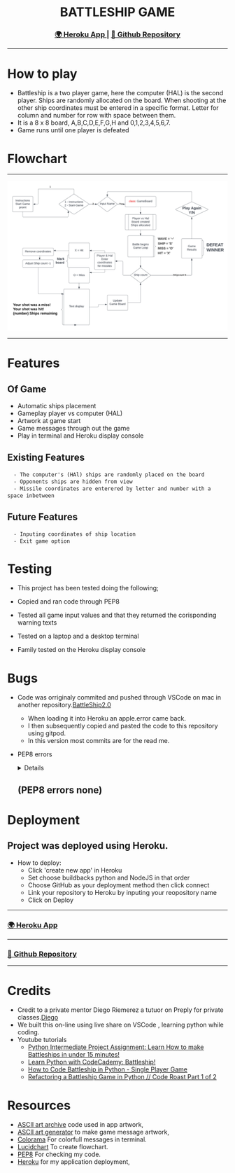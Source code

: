 <h1 align="center">BATTLESHIP GAME</h1>

<div align="center">
  <h3>
    <a href="https://battleshipcip3.herokuapp.com/">
      🌍 Heroku App
    </a>
    <span> | </span>
    <a href="https://github.com/bslevin/BattleShipCIProject3">
      💾 Github Repository
    </a>
  </h3>
</div>
<hr>

# How to play
  - Battleship is a two player game, here the computer (HAL) is the second player. Ships are randomly allocated on the board. When shooting at the other ship coordinates must be entered in a specific format. Letter for column and number for row with space between them. 
  - It is a 8 x 8 board, A,B,C,D,E,F,G,H and 0,1,2,3,4,5,6,7.
  - Game runs until one player is defeated

# Flowchart
<hr>
<img src='assets/readme/flowchart.png'>
<hr>

# Features
  ## Of Game
  - Automatic ships placement
  - Gameplay player vs computer (HAL)
  - Artwork at game start
  - Game messages through out the game
  - Play in terminal and Heroku display console

  ## Existing Features
      - The computer's (HAl) ships are randomly placed on the board
      - Opponents ships are hidden from view
      - Missile coordinates are enterered by letter and number with a space inbetween 

  ## Future Features
      - Inputing coordinates of ship location
      - Exit game option

# Testing
  - This project has been tested doing the following;

  - Copied and ran code through PEP8
  - Tested all game input values and that they returned the corisponding warning texts
  - Tested on a laptop and a desktop terminal
  - Family tested on the Heroku display console


# Bugs
  - Code was orriginaly commited and pushed through VSCode on mac in another repository.[BattleShip2.0](https://github.com/bslevin/BattleShip2.0/commits/main)
      - When loading it into Heroku an apple.error came back. 
      - I then subsequently copied and pasted the code to this repository using gitpod. 
      - In this version most commits are for the read me.

  - PEP8 errors <details><img src='assets/readme/pep8_errors.png'></details>
    
    <h2>(PEP8 errors none)</h2>

# Deployment

  <h2>Project was deployed using Heroku.</h2>
  
  - How to deploy:
    - Click 'create new app' in Heroku
    - Set choose buildbacks python and NodeJS in that order
    - Choose GitHub as your deployment method then click connect
    - Link your repository to Heroku by inputing your reopository name
    - Click on Deploy
  
  <hr>
  <h3>
      <a href="https://battleshipcip3.herokuapp.com/">
        🌍 Heroku App
      </a>
  </h3>
  <hr>
  <h3>
      <a href="https://github.com/bslevin/BattleShipCIProject3">
        💾 Github Repository
      </a>
  </h3>
  <hr>

# Credits

- Credit to a private mentor Diego Riemerez a tutuor on Preply for private classes.[Diego](https://preply.com/en/tutor/2632116)
- We built this on-line using live share on VSCode , learning python while coding.
- Youtube tutorials
  - [Python Intermediate Project Assignment: Learn How to make Battleships in under 15 minutes!](https://www.youtube.com/watch?v=MgJBgnsDcF0)
  - [Learn Python with CodeCademy: Battleship!](https://www.youtube.com/watch?v=7Ki_2gr0rsE)
  - [How to Code Battleship in Python - Single Player Game](https://www.youtube.com/watch?v=tF1WRCrd_HQ)
  - [Refactoring a Battleship Game in Python // Code Roast Part 1 of 2](https://www.youtube.com/watch?v=u3yo-TjeIDg)

# Resources

- [ASCII art archive](https://www.asciiart.eu/) code used in app artwork,
- [ASCII art generator](https://www.ascii-art-generator.org/) to make game message artwork,
- [Colorama](https://pypi.org/project/colorama/) For colorfull messages in terminal.
- [Lucidchart](https://lucid.app/) To create flowchart.
- [PEP8](http://pep8online.com/checkresult) For checking my code.
- [Heroku](https://dashboard.heroku.com/apps) for my application deployment,
